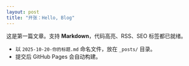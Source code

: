 ```yaml
---
layout: post
title: "开张：Hello, Blog"
---
```


这是第一篇文章。支持 **Markdown**，代码高亮、RSS、SEO 标签都已就绪。

- 以 `2025-10-20-你的标题.md` 命名文件，放在 `_posts/` 目录。
- 提交后 GitHub Pages 会自动构建。
